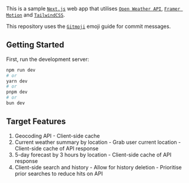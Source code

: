 This is a sample [`Next.js`](https://nextjs.org) web app that utilises [`Open Weather API`](https://openweathermap.org), [`Framer Motion`](https://www.framer.com/motion/) and [`TailwindCSS`](https://tailwindcss.com/).

This repository uses the [`Gitmoji`](https://gitmoji.dev) emoji guide for commit messages.

## Getting Started

First, run the development server:

```bash
npm run dev
# or
yarn dev
# or
pnpm dev
# or
bun dev
```

## Target Features
  1. Geocoding API
    - Client-side cache
  1. Current weather summary by location
    - Grab user current location
    - Client-side cache of API response
  1. 5-day forecast by 3 hours by location
    - Client-side cache of API response
  1. Client-side search and history
    - Allow for history deletion
    - Prioritise prior searches to reduce hits on API
